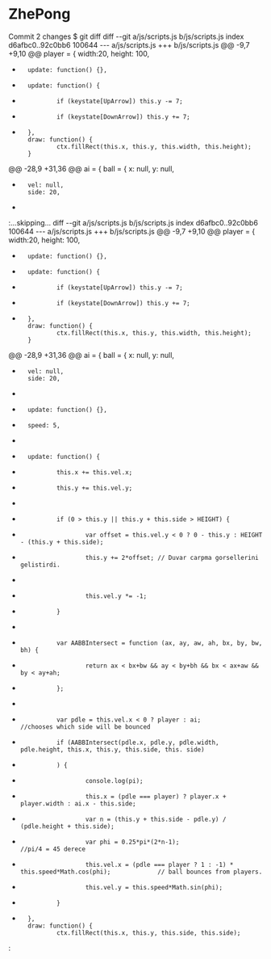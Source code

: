 # ZhePong

Commit 2 changes
$ git diff
diff --git a/js/scripts.js b/js/scripts.js
index d6afbc0..92c0bb6 100644
--- a/js/scripts.js
+++ b/js/scripts.js
@@ -9,7 +9,10 @@ player = {
        width:20,
        height: 100,

-       update: function() {},
+       update: function() {
+               if (keystate[UpArrow]) this.y -= 7;
+               if (keystate[DownArrow]) this.y += 7;
+       },
        draw: function() {
                ctx.fillRect(this.x, this.y, this.width, this.height);
        }
@@ -28,9 +31,36 @@ ai = {
 ball = {
        x: null,
        y: null,
+       vel: null,
        side: 20,
-
:...skipping...
diff --git a/js/scripts.js b/js/scripts.js
index d6afbc0..92c0bb6 100644
--- a/js/scripts.js
+++ b/js/scripts.js
@@ -9,7 +9,10 @@ player = {
        width:20,
        height: 100,

-       update: function() {},
+       update: function() {
+               if (keystate[UpArrow]) this.y -= 7;
+               if (keystate[DownArrow]) this.y += 7;
+       },
        draw: function() {
                ctx.fillRect(this.x, this.y, this.width, this.height);
        }
@@ -28,9 +31,36 @@ ai = {
 ball = {
        x: null,
        y: null,
+       vel: null,
        side: 20,
-
-       update: function() {},
+       speed: 5,
+
+       update: function() {
+               this.x += this.vel.x;
+               this.y += this.vel.y;
+
+               if (0 > this.y || this.y + this.side > HEIGHT) {
+                       var offset = this.vel.y < 0 ? 0 - this.y : HEIGHT - (this.y + this.side);
+                       this.y += 2*offset; // Duvar carpma gorsellerini gelistirdi.
+
+                       this.vel.y *= -1;
+               }
+
+               var AABBIntersect = function (ax, ay, aw, ah, bx, by, bw, bh) {
+                       return ax < bx+bw && ay < by+bh && bx < ax+aw && by < ay+ah;
+               };
+
+               var pdle = this.vel.x < 0 ? player : ai;                        //chooses which side will be bounced
+               if (AABBIntersect(pdle.x, pdle.y, pdle.width, pdle.height, this.x, this.y, this.side, this. side)
+               ) {
+                       console.log(pi);
+                       this.x = (pdle === player) ? player.x + player.width : ai.x - this.side;
+                       var n = (this.y + this.side - pdle.y) / (pdle.height + this.side);
+                       var phi = 0.25*pi*(2*n-1);                      //pi/4 = 45 derece
+                       this.vel.x = (pdle === player ? 1 : -1) * this.speed*Math.cos(phi);             // ball bounces from players.
+                       this.vel.y = this.speed*Math.sin(phi);
+               }
+       },
        draw: function() {
                ctx.fillRect(this.x, this.y, this.side, this.side);
:
